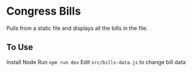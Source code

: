 # Congress Bills

Pulls from a static file and displays all the bills in the file.

## To Use
Install Node
Run `npm run dev`
Edit `src/bills-data.js` to change bill data
